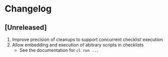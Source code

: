 # Changelog

## [Unreleased]

1. Improve precision of cleanups to support concurrent checklist execution
2. Allow embedding and execution of abitrary scripts in checklists
   - See the documentation for `cl run ...`
